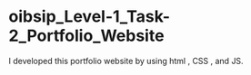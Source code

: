 # oibsip_Level-1_Task-2_Portfolio_Website
I developed this portfolio website by using html , CSS , and JS. 
